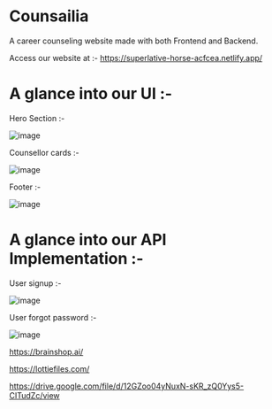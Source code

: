 
# Counsailia

A career counseling website made with both Frontend and Backend.

Access our website at :- https://superlative-horse-acfcea.netlify.app/

# A glance into our UI :- 

Hero Section :-

![image](https://user-images.githubusercontent.com/90630641/163678482-03e19620-cb62-4b16-bff8-ed7ae4e68c27.png)

Counsellor cards :-

![image](https://user-images.githubusercontent.com/90630641/163678502-616be8e5-fcf4-4d7b-aea0-264f355d55a8.png)

Footer :-

![image](https://user-images.githubusercontent.com/90630641/163678514-cd2e248d-6c6e-4975-9c4b-4e4fce0366bb.png)


# A glance into our API Implementation :-


User signup :-

![image](https://user-images.githubusercontent.com/90630641/163678374-7b8ee3ba-ff40-483d-83b4-a9286508a55a.png)

User forgot password :-

![image](https://user-images.githubusercontent.com/90630641/163678379-2b584be9-d4af-4d89-9080-3f96060540f6.png)


https://brainshop.ai/

https://lottiefiles.com/

https://drive.google.com/file/d/12GZoo04yNuxN-sKR_zQ0Yys5-CITudZc/view
